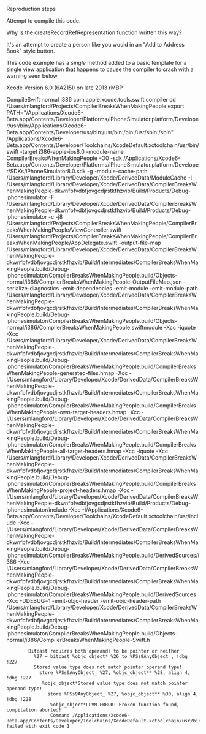 Reproduction steps

Attempt to compile this code.

Why is the createRecordRefRepresentation function written this way?

It's an attempt to create a person like you would in an "Add to Address Book" style button.

This code example has a *single* method added to a basic template for a single view application that happens to cause the compiler to crash with a warning seen below


Xcode Version 6.0 (6A215l) on late 2013 rMBP

CompileSwift normal i386 com.apple.xcode.tools.swift.compiler
    cd /Users/mlangford/Projects/CompilerBreaksWhenMakingPeople
        export PATH="/Applications/Xcode6-Beta.app/Contents/Developer/Platforms/iPhoneSimulator.platform/Developer/usr/bin:/Applications/Xcode6-Beta.app/Contents/Developer/usr/bin:/usr/bin:/bin:/usr/sbin:/sbin"
            /Applications/Xcode6-Beta.app/Contents/Developer/Toolchains/XcodeDefault.xctoolchain/usr/bin/swift -target i386-apple-ios8.0 -module-name CompilerBreaksWhenMakingPeople -O0 -sdk /Applications/Xcode6-Beta.app/Contents/Developer/Platforms/iPhoneSimulator.platform/Developer/SDKs/iPhoneSimulator8.0.sdk -g -module-cache-path /Users/mlangford/Library/Developer/Xcode/DerivedData/ModuleCache -I /Users/mlangford/Library/Developer/Xcode/DerivedData/CompilerBreaksWhenMakingPeople-dkwnfbfvdbfjovgcdjrstkfhzvib/Build/Products/Debug-iphonesimulator -F /Users/mlangford/Library/Developer/Xcode/DerivedData/CompilerBreaksWhenMakingPeople-dkwnfbfvdbfjovgcdjrstkfhzvib/Build/Products/Debug-iphonesimulator -c -j8 /Users/mlangford/Projects/CompilerBreaksWhenMakingPeople/CompilerBreaksWhenMakingPeople/ViewController.swift /Users/mlangford/Projects/CompilerBreaksWhenMakingPeople/CompilerBreaksWhenMakingPeople/AppDelegate.swift -output-file-map /Users/mlangford/Library/Developer/Xcode/DerivedData/CompilerBreaksWhenMakingPeople-dkwnfbfvdbfjovgcdjrstkfhzvib/Build/Intermediates/CompilerBreaksWhenMakingPeople.build/Debug-iphonesimulator/CompilerBreaksWhenMakingPeople.build/Objects-normal/i386/CompilerBreaksWhenMakingPeople-OutputFileMap.json -serialize-diagnostics -emit-dependencies -emit-module -emit-module-path /Users/mlangford/Library/Developer/Xcode/DerivedData/CompilerBreaksWhenMakingPeople-dkwnfbfvdbfjovgcdjrstkfhzvib/Build/Intermediates/CompilerBreaksWhenMakingPeople.build/Debug-iphonesimulator/CompilerBreaksWhenMakingPeople.build/Objects-normal/i386/CompilerBreaksWhenMakingPeople.swiftmodule -Xcc -iquote -Xcc /Users/mlangford/Library/Developer/Xcode/DerivedData/CompilerBreaksWhenMakingPeople-dkwnfbfvdbfjovgcdjrstkfhzvib/Build/Intermediates/CompilerBreaksWhenMakingPeople.build/Debug-iphonesimulator/CompilerBreaksWhenMakingPeople.build/CompilerBreaksWhenMakingPeople-generated-files.hmap -Xcc -I/Users/mlangford/Library/Developer/Xcode/DerivedData/CompilerBreaksWhenMakingPeople-dkwnfbfvdbfjovgcdjrstkfhzvib/Build/Intermediates/CompilerBreaksWhenMakingPeople.build/Debug-iphonesimulator/CompilerBreaksWhenMakingPeople.build/CompilerBreaksWhenMakingPeople-own-target-headers.hmap -Xcc -I/Users/mlangford/Library/Developer/Xcode/DerivedData/CompilerBreaksWhenMakingPeople-dkwnfbfvdbfjovgcdjrstkfhzvib/Build/Intermediates/CompilerBreaksWhenMakingPeople.build/Debug-iphonesimulator/CompilerBreaksWhenMakingPeople.build/CompilerBreaksWhenMakingPeople-all-target-headers.hmap -Xcc -iquote -Xcc /Users/mlangford/Library/Developer/Xcode/DerivedData/CompilerBreaksWhenMakingPeople-dkwnfbfvdbfjovgcdjrstkfhzvib/Build/Intermediates/CompilerBreaksWhenMakingPeople.build/Debug-iphonesimulator/CompilerBreaksWhenMakingPeople.build/CompilerBreaksWhenMakingPeople-project-headers.hmap -Xcc -I/Users/mlangford/Library/Developer/Xcode/DerivedData/CompilerBreaksWhenMakingPeople-dkwnfbfvdbfjovgcdjrstkfhzvib/Build/Products/Debug-iphonesimulator/include -Xcc -I/Applications/Xcode6-Beta.app/Contents/Developer/Toolchains/XcodeDefault.xctoolchain/usr/include -Xcc -I/Users/mlangford/Library/Developer/Xcode/DerivedData/CompilerBreaksWhenMakingPeople-dkwnfbfvdbfjovgcdjrstkfhzvib/Build/Intermediates/CompilerBreaksWhenMakingPeople.build/Debug-iphonesimulator/CompilerBreaksWhenMakingPeople.build/DerivedSources/i386 -Xcc -I/Users/mlangford/Library/Developer/Xcode/DerivedData/CompilerBreaksWhenMakingPeople-dkwnfbfvdbfjovgcdjrstkfhzvib/Build/Intermediates/CompilerBreaksWhenMakingPeople.build/Debug-iphonesimulator/CompilerBreaksWhenMakingPeople.build/DerivedSources -Xcc -DDEBUG=1 -emit-objc-header -emit-objc-header-path /Users/mlangford/Library/Developer/Xcode/DerivedData/CompilerBreaksWhenMakingPeople-dkwnfbfvdbfjovgcdjrstkfhzvib/Build/Intermediates/CompilerBreaksWhenMakingPeople.build/Debug-iphonesimulator/CompilerBreaksWhenMakingPeople.build/Objects-normal/i386/CompilerBreaksWhenMakingPeople-Swift.h

            Bitcast requires both operands to be pointer or neither
              %27 = bitcast %objc_object* %26 to %PSs9AnyObject_, !dbg !227
              Stored value type does not match pointer operand type!
                store %PSs9AnyObject_ %27, %objc_object** %28, align 4, !dbg !227
                 %objc_object*Stored value type does not match pointer operand type!
                   store %PSs9AnyObject_ %27, %objc_object** %30, align 4, !dbg !228
                    %objc_object*LLVM ERROR: Broken function found, compilation aborted!
                    Command /Applications/Xcode6-Beta.app/Contents/Developer/Toolchains/XcodeDefault.xctoolchain/usr/bin/swift failed with exit code 1
